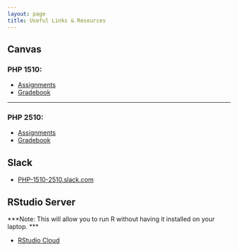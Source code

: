 ```yaml
---
layout: page
title: Useful Links & Resources
---
```


## Canvas


### PHP 1510: 

- [Assignments](https://canvas.brown.edu/courses/1078851/assignments)
- [Gradebook](https://canvas.brown.edu/courses/1078851/grades)



* * * 

### PHP 2510: 

- [Assignments](https://canvas.brown.edu/courses/1078852/assignments)
- [Gradebook](https://canvas.brown.edu/courses/1078852/grades)



## Slack

- [PHP-1510-2510.slack.com](PHP-1510-2510.slack.com)


## RStudio Server

***Note: This will allow you to run R without having it installed on your laptop. ***

- [RStudio Cloud](https://rstudio.cloud/)

